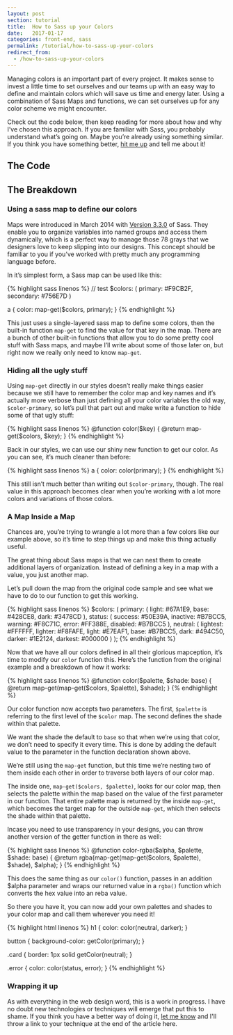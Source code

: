```yaml
---
layout: post
section: tutorial
title:  How to Sass up your Colors
date:   2017-01-17
categories: front-end, sass
permalink: /tutorial/how-to-sass-up-your-colors
redirect_from:
  - /how-to-sass-up-your-colors
---
```


Managing colors is an important part of every project. It makes sense to invest a little time to set ourselves and our teams up with an easy way to define and maintain colors which will save us time and energy later. Using a combination of Sass Maps and functions, we can set ourselves up for any color scheme we might encounter.

Check out the code below, then keep reading for more about how and why I’ve chosen this approach. If you are familiar with Sass, you probably understand what’s going on. Maybe you’re already using something similar. If you think you have something better, [hit me up](mailto:hello@alexgetty.co) and tell me about it!

## The Code
<script src="https://gist.github.com/TheDataDesigner/c739b8a982b7e6517ccc63f114f72c3f.js?ts=2"></script>

## The Breakdown

### Using a sass map to define our colors

Maps were introduced in March 2014 with [Version 3.3.0](https://github.com/sass/sass/blob/master/doc-src/SASS_CHANGELOG.md#330-7-march-2014) of Sass. They enable you to organize variables into named groups and access them dynamically, which is a perfect way to manage those 78 grays that we designers love to keep slipping into our designs. This concept should be familiar to you if you’ve worked with pretty much any programming language before.

In it’s simplest form, a Sass map can be used like this:

{% highlight sass linenos %}
// test
$colors: (
	primary: #F9CB2F,
	secondary: #756E7D
)

a {
	color: map-get($colors, primary);
}
{% endhighlight %}

This just uses a single-layered sass map to define some colors, then the built-in function `map-get` to find the value for that key in the map. There are a bunch of other built-in functions that allow you to do some pretty cool stuff with Sass maps, and maybe I’ll write about some of those later on, but right now we really only need to know `map-get`.

### Hiding all the ugly stuff

Using `map-get` directly in our styles doesn’t really make things easier because we still have to remember the color map and key names and it’s actually more verbose than just defining all your color variables the old way, `$color-primary`, so let’s pull that part out and make write a function to hide some of that ugly stuff:

{% highlight sass linenos %}
@function color($key) {
  @return map-get($colors, $key);
}
{% endhighlight %}

Back in our styles, we can use our shiny new function to get our color. As you can see, it’s much cleaner than before:

{% highlight sass linenos %}
a {
	color: color(primary);
}
{% endhighlight %}

This still isn’t much better than writing out `$color-primary`, though. The real value in this approach becomes clear when you’re working with a lot more colors and variations of those colors.

### A Map Inside a Map

Chances are, you’re trying to wrangle a lot more than a few colors like our example above, so it’s time to step things up and make this thing actually useful.

The great thing about Sass maps is that we can nest them to create additional layers of organization. Instead of defining a key in a map with a value, you just another map.

Let’s pull down the map from the original code sample and see what we have to do to our function to get this working.

{% highlight sass linenos %}
$colors: (
  primary: (
	  light: #67A1E9,
	  base: #428CE8,
    dark: #3478CD
  ),
  status: (
    success: #50E39A,
    inactive: #B7BCC5,
    warning: #F8C71C,
    error: #FF388E,
    disabled: #B7BCC5
  ),
  neutral: (
    lightest: #FFFFFF,
    lighter: #F8FAFE,
    light: #E7EAF1,
    base: #B7BCC5,
	  dark: #494C50,
    darker: #1E2124,
    darkest: #000000
  )
);
{% endhighlight %}

Now that we have all our colors defined in all their glorious mapception, it’s time to modify our `color` function this. Here’s the function from the original example and a breakdown of how it works:

{% highlight sass linenos %}
@function color($palette, $shade: base) {
  @return map-get(map-get($colors, $palette), $shade);
}
{% endhighlight %}

Our color function now accepts two parameters. The first, `$palette` is referring to the first level of the `$color` map. The second defines the shade within that palette.

We want the shade the default to `base` so that when we’re using that color, we don’t need to specify it every time. This is done by adding the default value to the parameter in the function declaration shown above.

We’re still using the `map-get` function, but this time we’re nesting two of them inside each other in order to traverse both layers of our color map.

The inside one, `map-get($colors, $palette)`, looks for our color map, then selects the palette within the map based on the value of the first parameter in our function. That entire palette map is returned by the inside `map-get`, which becomes the target map for the outside `map-get`, which then selects the shade within that palette.

Incase you need to use transparency in your designs, you can throw another version of the getter function in there as well:

{% highlight sass linenos %}
@function color-rgba($alpha, $palette, $shade: base) {
  @return rgba(map-get(map-get($colors, $palette), $shade), $alpha);
}
{% endhighlight %}

This does the same thing as our `color()` function, passes in an addition $alpha parameter and wraps our returned value in a `rgba()` function which converts the hex value into an reba value.

So there you have it, you can now add your own palettes and shades to your color map and call them wherever you need it!

{% highlight html linenos %}
h1 {
	color: color(neutral, darker);
}

button {
	background-color: getColor(primary);
}

.card {
	border: 1px solid getColor(neutral);
}

.error {
	color: color(status, error);
}
{% endhighlight %}


### Wrapping it up
As with everything in the web design word, this is a work in progress. I have no doubt new technologies or techniques will emerge that put this to shame. If you think you have a better way of doing it, [let me know](mailto:hello@alexgetty.co) and I'll throw a link to your technique at the end of the article here.
